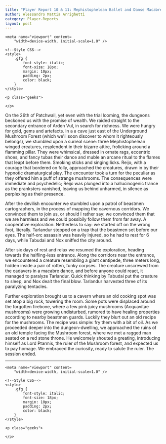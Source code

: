 ```yaml
---
title: "Player Report 10 & 11: Mephistophelean Ballet and Danse Macabre (Arden Vul, from Lionbeak Campaign)"
author: Alessandro Mattia Arrighetti
category: Player-Reports
layout: post
---
```

<html lang="en">
  
<head>
    <meta charset="UTF-8" />
    <meta http-equiv="X-UA-Compatible" content="IE=edge" />
  
    <meta name="viewport" content=
        "width=device-width, initial-scale=1.0" />
  
    <!--Style CSS-->
    <style>
        .gfg {
            font-style: italic;
            font-size: 18px;
            margin: 10px;
            padding: 2px;
            color: black;
        }
    </style>
</head>
  
<body>
    <p class="gfg">
    </p>
  
    <p class="geeks">
    
    </p>
</body>
  
</html>

On the 26th of Patchwall, yet even with the trial looming, the dungeons beckoned us with the promise of wealth. We raided straight to the secondary entrance of Arden Vul, in search for richness. We were hungry for gold, gems and artefacts. In a a cave just east of the Underground Mushroom Forest (which we'll soon discover to whom it righteously belongs), we stumbled upon a surreal scene: three Mephistophelean winged creatures, resplendent in their bizarre attire, frolicking around a flamming pillar. They were whimsical, dressed in ornate rags, eccentric shoes, and fancy tubas their dance and muble an arcane ritual to the flames that leapt before them. Smoking sticks and singing licks. Reijo, with a courage that bordered on folly, approached the creatures, drawn in by their hypnotic dramaturgical play. The encounter took a turn for the peculiar as they offered him a puff of strange mushrooms. The consequences were immediate and psychedelic; Reijo was plunged into a hallucinogenic trance as the pranksters vanished, leaving us behind unharmed, in silence as perplexing as their presence.

After the devilish encounter we stumbled upon a patrol of beastmen cartographers, in the process of mapping the cavernous corridors. We convinced them to join us, or should I rather say: we convinced them that we are harmless and we could possibily follow them from far away. A cooperative exploration. Netherless to say: we started off on the wrong foot, literally. Tarlandur stepped on a trap that the beastmen set before our eyes. The half-orc assassin was heavily injured, so he had to rest for 6 days, while Tabudai and Nox sniffed the city around.  

After six days of rest and relax we resumed the exploration, heading towards the halfling-less entrance. Along the corridors near the entrance, we encountered a creature resembling a giant centipede, three meters long, hidden inside a pair of rotten, funky corpses. The creature unscrewed from the cadavers in a macabre dance, and before anyone could react, it managed to paralyze Tarlandur. Quick thinking by Tabudai put the creature to sleep, and Nox dealt the final blow. Tarlandur harvested three of its paralyzing tentacles.

Further exploration brought us to a cavern where an old cooking spot was set atop a big rock, towering the room. Some pots were displaced around the forgotten firebone, where a few pink juicy mushrooms (Acquavitae mushrooms) were growing undisturbed, rumored to have healing properties according to nearby beastmen guards. Luckily they blurt out an old recipe for the mushrooms. The recipe was simple: fry them with a bit of oil. As we proceeded deeper into the dungeon-dwelling, we approached the ruins of an old temple facing the Mushroom forest, where we met a ragged man seated on a red stone throne. He welcomely shouted a greating, introducing himself as Lord Ptarmis, the ruler of the Mushroom forest, and expected us to pay homage. We embraced the curiosity, ready to salute the ruler. The session ended.

---







<html lang="en">
  
<head>
    <meta charset="UTF-8" />
    <meta http-equiv="X-UA-Compatible" content="IE=edge" />
  
    <meta name="viewport" content=
        "width=device-width, initial-scale=1.0" />
  
    <!--Style CSS-->
    <style>
        .gfg {
            font-style: italic;
            font-size: 18px;
            margin: 10px;
            padding: 2px;
            color: black;
        }
    </style>
</head>
  
<body>
    <p class="gfg">
     </p>
  
    <p class="geeks">
    
    </p>
</body>
  
</html>
